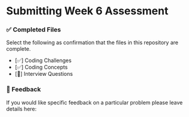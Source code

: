 # Submitting Week 6 Assessment

### ✅ Completed Files

Select the following as confirmation that the files in this repository are complete.

- [✅] Coding Challenges
- [✅] Coding Concepts
- [🤔] Interview Questions

### 📝 Feedback

If you would like specific feedback on a particular problem please leave details here:
